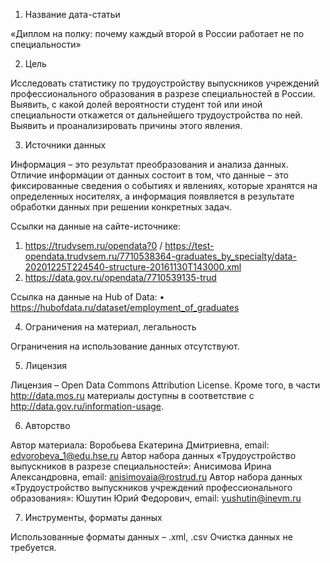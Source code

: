1. Название дата-статьи

«Диплом на полку: почему каждый второй в России работает не по специальности»

2. Цель

Исследовать статистику по трудоустройству выпускников учреждений профессионального образования в разрезе специальностей в России. Выявить, с какой долей вероятности студент той или иной специальности откажется от дальнейшего трудоустройства по ней. Выявить и проанализировать причины этого явления.

3. Источники данных

Информация – это результат преобразования и анализа данных. Отличие информации от данных состоит в том, что данные – это фиксированные сведения о событиях и явлениях, которые хранятся на определенных носителях, а информация появляется в результате обработки данных при решении конкретных задач.

Ссылки на данные на сайте-источнике:
1)	https://trudvsem.ru/opendata?0 / https://test-opendata.trudvsem.ru/7710538364-graduates_by_specialty/data-20201225T224540-structure-20161130T143000.xml 
2)	https://data.gov.ru/opendata/7710539135-trud 

Ссылка на данные на Hub of Data:
• https://hubofdata.ru/dataset/employment_of_graduates 

4. Ограничения на материал, легальность

Ограничения на использование данных отсутствуют.

5. Лицензия

Лицензия – Open Data Commons Attribution License. Кроме того, в части http://data.mos.ru материалы доступны в соответствие с http://data.gov.ru/information-usage.

6. Авторство

Автор материала: Воробьева Екатерина Дмитриевна, email: edvorobeva_1@edu.hse.ru
Автор набора данных «Трудоустройство выпускников в разрезе специальностей»: Анисимова Ирина Александровна, email: anisimovaia@rostrud.ru
Автор набора данных «Трудоустройство выпускников учреждений профессионального образования»: Юшутин Юрий Федорович, email: yushutin@inevm.ru 

7. Инструменты, форматы данных

Использованные форматы данных – .xml, .csv
Очистка данных не требуется.
